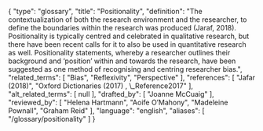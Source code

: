 {
    "type": "glossary",
    "title": "Positionality",
    "definition": "The contextualization of both the research environment and the researcher, to define the boundaries within the research was produced (Jaraf, 2018). Positionality is typically centred and celebrated in qualitative research, but there have been recent calls for it to also be used in quantitative research as well. Positionality statements, whereby a researcher outlines their background and ‘position’ within and towards the research, have been suggested as one method of recognising and centring researcher bias.",
    "related_terms": [
        "Bias",
        "Reflexivity",
        "Perspective"
    ],
    "references": [
        "Jafar (2018)",
        "Oxford Dictionaries (2017) , \\_Reference2017"
    ],
    "alt_related_terms": [
        null
    ],
    "drafted_by": [
        "Joanne McCuaig"
    ],
    "reviewed_by": [
        "Helena Hartmann",
        "Aoife O’Mahony",
        "Madeleine Pownall",
        "Graham Reid"
    ],
    "language": "english",
    "aliases": [
        "/glossary/positionality"
    ]
}